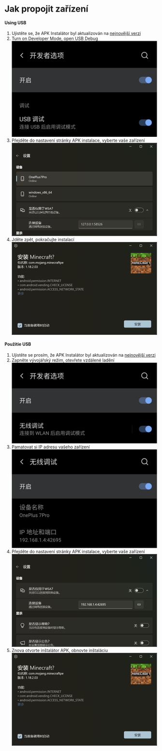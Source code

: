 # Jak propojit zařízení
#### Using USB
1. Ujistěte se, že APK Instalátor byl aktualizován na [nejnovější verzi](https://www.microsoft.com/store/productId/9P2JFQ43FPPG "APK Installer")
2. Turn on Developer Mode, open USB Debug ![Režim pro vývojáře](https://raw.githubusercontent.com/Paving-Base/APK-Installer/screenshots/Documents/Tutorials/How%20To%20Connect%20Device/Images/Screenshot_20221002-172252.jpg)
3. Přejděte do nastavení stránky APK instalace, vyberte vaše zařízení ![Nastavení](https://raw.githubusercontent.com/Paving-Base/APK-Installer/screenshots/Documents/Tutorials/How%20To%20Connect%20Device/Images/Snipaste_2022-10-02_17-37-30.png)
4. Jděte zpět, pokračujte instalací ![Pokračování instalace](https://raw.githubusercontent.com/Paving-Base/APK-Installer/screenshots/Documents/Tutorials/How%20To%20Connect%20Device/Images/Snipaste_2022-10-02_17-34-04.png)
#### Použitie USB
1. Ujistěte se prosím, že APK Instalátor byl aktualizován na [nejnovější verzi](https://www.microsoft.com/store/productId/9P2JFQ43FPPG "APK Installer")
2. Zapněte vývojářský režim, otevřete vzdálené ladění ![Režim pro vývojáře](https://raw.githubusercontent.com/Paving-Base/APK-Installer/screenshots/Documents/Tutorials/How%20To%20Connect%20Device/Images/Screenshot_20221002-174001.jpg)
3. Pamatovat si IP adresu vašeho zařízení ![IP Adresa](https://raw.githubusercontent.com/Paving-Base/APK-Installer/screenshots/Documents/Tutorials/How%20To%20Connect%20Device/Images/Screenshot_20221002-174200.jpg)
3. Přejděte do nastavení stránky APK instalace, vyberte vaše zařízení ![Nastavení](https://raw.githubusercontent.com/Paving-Base/APK-Installer/screenshots/Documents/Tutorials/How%20To%20Connect%20Device/Images/Snipaste_2022-10-02_17-46-28.png)
4. Znova otvorte inštalátor APK, obnovte inštaláciu![Pokračování instalace](https://raw.githubusercontent.com/Paving-Base/APK-Installer/screenshots/Documents/Tutorials/How%20To%20Connect%20Device/Images/Snipaste_2022-10-02_17-34-04.png)
